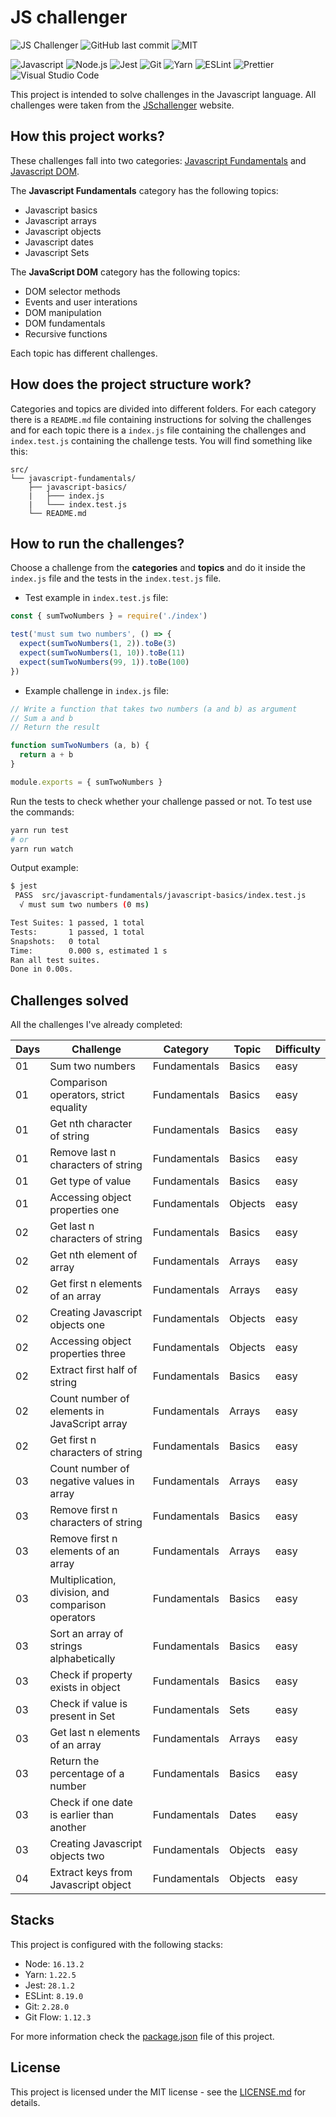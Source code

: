 # JS challenger

![JS Challenger](https://img.shields.io/badge/JefersonLucas-%20JS%20Challenger-yellow)
![GitHub last commit](https://img.shields.io/github/last-commit/JefersonLucas/js-challenger?style=flat)
![MIT](https://img.shields.io/github/license/JefersonLucas/js-challenger?style=flat)

![Javascript](https://img.shields.io/badge/-Javascript-21262d?fff&style=flat-square&logo=javascript)
![Node.js](https://img.shields.io/badge/-Node.js-21262d?style=flat-square&logo=node.js&logoColor=509941)
![Jest](https://img.shields.io/badge/-Jest-21262d?fff&style=flat-square&logo=jest&logoColor=c63d14)
![Git](https://img.shields.io/badge/-Git-21262d?fff&style=flat-square&logo=git)
![Yarn](https://img.shields.io/badge/-Yarn-21262d?fff&style=flat-square&logo=yarn)
![ESLint](https://img.shields.io/badge/-ESLint-21262d?fff&style=flat-square&logo=eSLint&logoColor=462fb9)
![Prettier](https://img.shields.io/badge/-Prettier-21262d?fff&style=flat-square&logo=prettier)
![Visual Studio Code](https://img.shields.io/badge/-Visual%20Studio%20Code-21262d?fff&style=flat-square&logo=visual-studio-code&logoColor=007ACC)

This project is intended to solve challenges in the Javascript language. All challenges were taken from the [JSchallenger](https://www.jschallenger.com/) website.

## How this project works?

These challenges fall into two categories: [Javascript Fundamentals](https://www.jschallenger.com/javascript-fundamentals) and [Javascript DOM](https://www.jschallenger.com/javascript-dom-exercises).

The **Javascript Fundamentals** category has the following topics:
- Javascript basics
- Javascript arrays
- Javascript objects
- Javascript dates
- Javascript Sets

The **JavaScript DOM** category has the following topics:
- DOM selector methods
- Events and user interations
- DOM manipulation
- DOM fundamentals
- Recursive functions

Each topic has different challenges.

## How does the project structure work?

Categories and topics are divided into different folders. For each category there is a `README.md` file containing instructions for solving the challenges and for each topic there is a `index.js` file containing the challenges and `index.test.js` containing the challenge tests. You will find something like this:

```
src/
└── javascript-fundamentals/
    ├── javascript-basics/
    |   ├─── index.js
    |   └─── index.test.js
    └── README.md
```

## How to run the challenges?

Choose a challenge from the **categories** and **topics** and do it inside the `index.js` file and the tests in the `index.test.js` file.

- Test example in `index.test.js` file:

```js
const { sumTwoNumbers } = require('./index')

test('must sum two numbers', () => {
  expect(sumTwoNumbers(1, 2)).toBe(3)
  expect(sumTwoNumbers(1, 10)).toBe(11)
  expect(sumTwoNumbers(99, 1)).toBe(100)
})
```

- Example challenge in `index.js` file:

```js
// Write a function that takes two numbers (a and b) as argument
// Sum a and b
// Return the result

function sumTwoNumbers (a, b) {
  return a + b
}

module.exports = { sumTwoNumbers }
```

Run the tests to check whether your challenge passed or not. To test use the commands:

```bash
yarn run test
# or
yarn run watch
```

Output example:

```bash
$ jest
 PASS  src/javascript-fundamentals/javascript-basics/index.test.js
  √ must sum two numbers (0 ms)

Test Suites: 1 passed, 1 total
Tests:       1 passed, 1 total
Snapshots:   0 total
Time:        0.000 s, estimated 1 s
Ran all test suites.
Done in 0.00s.
```

## Challenges solved

All the challenges I've already completed:

| Days | Challenge                                          | Category     | Topic   | Difficulty |
| ---- | -------------------------------------------------- | ------------ | ------- | ---------- |
| 01   | Sum two numbers                                    | Fundamentals | Basics  | easy       |
| 01   | Comparison operators, strict equality              | Fundamentals | Basics  | easy       |
| 01   | Get nth character of string                        | Fundamentals | Basics  | easy       |
| 01   | Remove last n characters of string                 | Fundamentals | Basics  | easy       |
| 01   | Get type of value                                  | Fundamentals | Basics  | easy       |
| 01   | Accessing object properties one                    | Fundamentals | Objects | easy       |
| 02   | Get last n characters of string                    | Fundamentals | Basics  | easy       |
| 02   | Get nth element of array                           | Fundamentals | Arrays  | easy       |
| 02   | Get first n elements of an array                   | Fundamentals | Arrays  | easy       |
| 02   | Creating Javascript objects one                    | Fundamentals | Objects | easy       |
| 02   | Accessing object properties three                  | Fundamentals | Objects | easy       |
| 02   | Extract first half of string                       | Fundamentals | Basics  | easy       |
| 02   | Count number of elements in JavaScript array       | Fundamentals | Arrays  | easy       |
| 02   | Get first n characters of string                   | Fundamentals | Basics  | easy       |
| 03   | Count number of negative values in array           | Fundamentals | Arrays  | easy       |
| 03   | Remove first n characters of string                | Fundamentals | Basics  | easy       |
| 03   | Remove first n elements of an array                | Fundamentals | Arrays  | easy       |
| 03   | Multiplication, division, and comparison operators | Fundamentals | Basics  | easy       |
| 03   | Sort an array of strings alphabetically            | Fundamentals | Basics  | easy       |
| 03   | Check if property exists in object                 | Fundamentals | Basics  | easy       |
| 03   | Check if value is present in Set                   | Fundamentals | Sets    | easy       |
| 03   | Get last n elements of an array                    | Fundamentals | Arrays  | easy       |
| 03   | Return the percentage of a number                  | Fundamentals | Basics  | easy       |
| 03   | Check if one date is earlier than another          | Fundamentals | Dates   | easy       |
| 03   | Creating Javascript objects two                    | Fundamentals | Objects | easy       |
| 04   | Extract keys from Javascript object                | Fundamentals | Objects | easy       |

## Stacks

This project is configured with the following stacks:

- Node: `16.13.2`
- Yarn: `1.22.5`
- Jest: `28.1.2`
- ESLint: `8.19.0`
- Git: `2.28.0`
- Git Flow: `1.12.3`

For more information check the [package.json](https://github.com/JefersonLucas/js-challenger/blob/main/package.json) file of this project.

## License 

This project is licensed under the MIT license - see the [LICENSE.md](https://github.com/JefersonLucas/js-challenger/blob/main/LICENSE.md) for details.